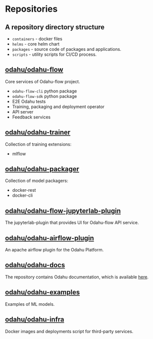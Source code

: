# Repositories

## A repository directory structure

* `containers` - docker files
* `helms` - core helm chart
* `packages` - source code of packages and applications.
* `scripts` - utility scripts for CI/CD process.

## [odahu/odahu-flow](https://github.com/odahu/odahu-flow)

Core services of Odahu-flow project.

* `odahu-flow-cli` python package
* `odahu-flow-sdk` python package
* E2E Odahu tests
* Training, packaging and deployment operator
* API server
* Feedback services

## [odahu/odahu-trainer](https://github.com/odahu/odahu-trainer)

Collection of training extensions:
* mlflow

## [odahu/odahu-packager](https://github.com/odahu/odahu-packager)

Collection of model packagers:
* docker-rest
* docker-cli

## [odahu/odahu-flow-jupyterlab-plugin](https://github.com/odahu/odahu-flow-jupyterlab-plugin)

The jupyterlab-plugin that provides UI for Odahu-flow API service.

## [odahu/odahu-airflow-plugin](https://github.com/odahu/odahu-airflow-plugin)

An apache airflow plugin for the Odahu Platform.

## [odahu/odahu-docs](https://github.com/odahu/odahu-docs)

The repository contains Odahu documentation, which is available [here](https://docs.odahu.org/).

## [odahu/odahu-examples](https://github.com/odahu/odahu-examples)

Examples of ML models.

## [odahu/odahu-infra](https://github.com/odahu/odahu-infra)

Docker images and deployments script for third-party services.
